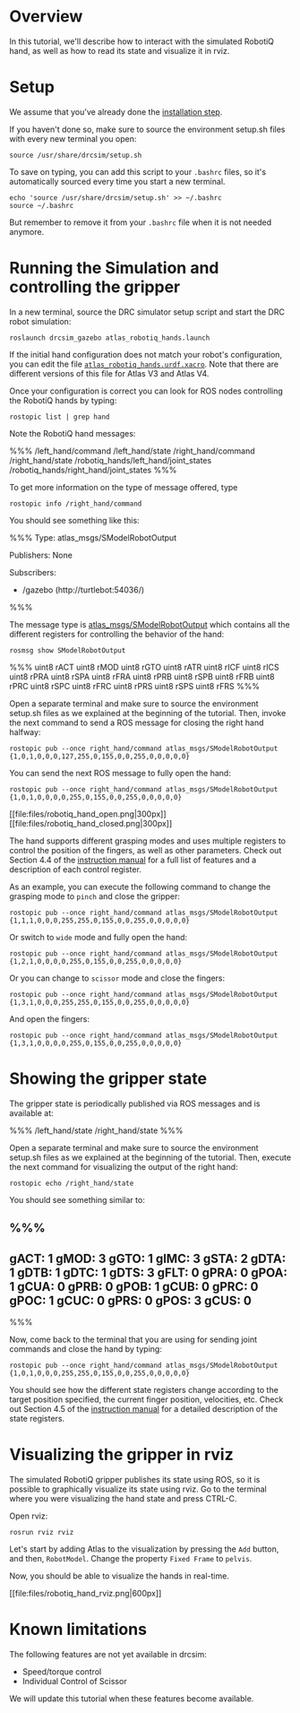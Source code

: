 # Overview

In this tutorial, we'll describe how to interact with the simulated RobotiQ hand,
as well as how to read its state and visualize it in rviz.

# Setup

We assume that you've already done the [installation step](http://gazebosim.org/tutorials/?tut=drcsim_install&cat=drcsim).

If you haven't done so, make sure to source the environment setup.sh files with every new terminal you open:

~~~
source /usr/share/drcsim/setup.sh
~~~

To save on typing, you can add this script to your `.bashrc` files, so it's automatically sourced every time you start a new terminal.

~~~
echo 'source /usr/share/drcsim/setup.sh' >> ~/.bashrc
source ~/.bashrc
~~~

But remember to remove it from your `.bashrc` file when it is not needed anymore.

# Running the Simulation and controlling the gripper

In a new terminal, source the DRC simulator setup script and start the DRC robot simulation:

~~~
roslaunch drcsim_gazebo atlas_robotiq_hands.launch
~~~

If the initial hand configuration does not match your robot's configuration, you
can edit the file [`atlas_robotiq_hands.urdf.xacro`](https://bitbucket.org/osrf/drcsim/src/default/atlas_description/robots/atlas_robotiq_hands.urdf.xacro).
Note that there are different versions of this file for Atlas V3 and Atlas V4.

Once your configuration is correct you can look for ROS nodes controlling the RobotiQ hands by typing:

~~~
rostopic list | grep hand
~~~

Note the RobotiQ hand messages:

%%%
/left_hand/command
/left_hand/state
/right_hand/command
/right_hand/state
/robotiq_hands/left_hand/joint_states
/robotiq_hands/right_hand/joint_states
%%%

To get more information on the type of message offered, type

~~~
rostopic info /right_hand/command
~~~

You should see something like this:

%%%
Type: atlas_msgs/SModelRobotOutput

Publishers: None

Subscribers:
 * /gazebo (http://turtlebot:54036/)

%%%

  The message type is [atlas_msgs/SModelRobotOutput](https://bitbucket.org/osrf/drcsim/src/default/atlas_msgs/msg/SModelRobotOutput.msg) which contains all the different registers for controlling the behavior of the hand:

~~~
rosmsg show SModelRobotOutput
~~~

%%%
uint8 rACT
uint8 rMOD
uint8 rGTO
uint8 rATR
uint8 rICF
uint8 rICS
uint8 rPRA
uint8 rSPA
uint8 rFRA
uint8 rPRB
uint8 rSPB
uint8 rFRB
uint8 rPRC
uint8 rSPC
uint8 rFRC
uint8 rPRS
uint8 rSPS
uint8 rFRS
%%%

Open a separate terminal and make sure to source the environment setup.sh files as we explained at the beginning of the tutorial.
Then, invoke the next command to send a ROS message for closing the right hand halfway:

~~~
rostopic pub --once right_hand/command atlas_msgs/SModelRobotOutput {1,0,1,0,0,0,127,255,0,155,0,0,255,0,0,0,0,0}
~~~

You can send the next ROS message to fully open the hand:

~~~
rostopic pub --once right_hand/command atlas_msgs/SModelRobotOutput {1,0,1,0,0,0,0,255,0,155,0,0,255,0,0,0,0,0}
~~~

[[file:files/robotiq_hand_open.png|300px]]
[[file:files/robotiq_hand_closed.png|300px]]

The hand supports different grasping modes and uses multiple registers to control the position of the fingers, as well as other parameters.
Check out Section 4.4 of the [instruction manual](http://support.robotiq.com/pages/viewpage.action?pageId=590044) for a full list of features and a description of each control register.

As an example, you can execute the following command to change the grasping mode to `pinch` and close the gripper:

~~~
rostopic pub --once right_hand/command atlas_msgs/SModelRobotOutput {1,1,1,0,0,0,255,255,0,155,0,0,255,0,0,0,0,0}
~~~

Or switch to `wide` mode and fully open the hand:

~~~
rostopic pub --once right_hand/command atlas_msgs/SModelRobotOutput {1,2,1,0,0,0,0,255,0,155,0,0,255,0,0,0,0,0}
~~~

Or you can change to `scissor` mode and close the fingers:

~~~
rostopic pub --once right_hand/command atlas_msgs/SModelRobotOutput {1,3,1,0,0,0,255,255,0,155,0,0,255,0,0,0,0,0}
~~~

And open the fingers:

~~~
rostopic pub --once right_hand/command atlas_msgs/SModelRobotOutput {1,3,1,0,0,0,0,255,0,155,0,0,255,0,0,0,0,0}
~~~

# Showing the gripper state

The gripper state is periodically published via ROS messages and is available at:

%%%
/left_hand/state
/right_hand/state
%%%

Open a separate terminal and make sure to source the environment setup.sh files as we explained at the beginning of the tutorial.
Then, execute the next command for visualizing the output of the right hand:

~~~
rostopic echo /right_hand/state
~~~

You should see something similar to:

%%%
---
gACT: 1
gMOD: 3
gGTO: 1
gIMC: 3
gSTA: 2
gDTA: 1
gDTB: 1
gDTC: 1
gDTS: 3
gFLT: 0
gPRA: 0
gPOA: 1
gCUA: 0
gPRB: 0
gPOB: 1
gCUB: 0
gPRC: 0
gPOC: 1
gCUC: 0
gPRS: 0
gPOS: 3
gCUS: 0
---
%%%

Now, come back to the terminal that you are using for sending joint commands and
close the hand by typing:

~~~
rostopic pub --once right_hand/command atlas_msgs/SModelRobotOutput {1,0,1,0,0,0,255,255,0,155,0,0,255,0,0,0,0,0}
~~~

You should see how the different state registers change according to the target position specified,
the current finger position, velocities, etc. Check out Section 4.5 of the
[instruction manual](http://support.robotiq.com/pages/viewpage.action?pageId=590045) for a detailed description of the state registers.

# Visualizing the gripper in rviz

The simulated RobotiQ gripper publishes its state using ROS, so it is possible
to graphically visualize its state using rviz. Go to the terminal where you
were visualizing the hand state and press CTRL-C.

Open rviz:

~~~
rosrun rviz rviz
~~~

Let's start by adding Atlas to the visualization by pressing the `Add` button,
and then, `RobotModel`. Change the property `Fixed Frame` to `pelvis`.

Now, you should be able to visualize the hands in real-time.

[[file:files/robotiq_hand_rviz.png|600px]]

# Known limitations

The following features are not yet available in drcsim:

* Speed/torque control
* Individual Control of Scissor

We will update this tutorial when these features become available.
